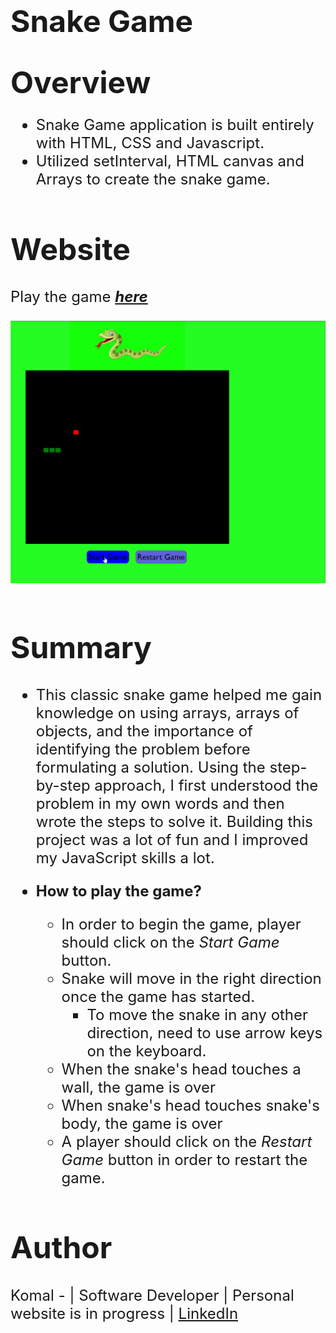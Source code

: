 # <font size = 17> **Snake Game** </font>


# <font size= 8> **Overview** </font>
<font size=5>

* Snake Game application is built entirely with HTML, CSS and Javascript.
* Utilized setInterval, HTML canvas and Arrays to create the snake game.

# **Website**

<font size=5> Play the game ***[here](https://komalgill0310.github.io/snake_game/)***</font>

<img src = "Demo_snake-game.gif">

# **Summary**
<font size=5>

* This classic snake game helped me gain knowledge on using arrays, arrays of objects, and the importance of identifying the problem before formulating a solution. Using the step-by-step approach, I first understood the problem in my own words and then wrote the steps to solve it. Building this project was a lot of fun and I improved my JavaScript skills a lot.

* **How to play the game?** 
  * In order to begin the game, player should click on the *Start Game* button.
  * Snake will move in the right direction once the game has started.
    * To move the snake in any other direction, need to use arrow keys on the keyboard.
  * When the snake's head touches a wall, the game is over
  * When snake's head touches snake's body, the game is over
  * A player should click on the *Restart Game* button in order to restart the game.

# Author
<font size=5>Komal - | Software Developer | Personal website is in progress | [LinkedIn](https://www.linkedin.com/in/komalpreet-kaur-3b6924177/)